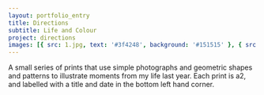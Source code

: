 ```yaml
---
layout: portfolio_entry
title: Directions
subtitle: Life and Colour
project: directions
images: [{ src: 1.jpg, text: '#3f4248', background: '#151515' }, { src: 2.jpg, text: '#3f4248', background: '#151515' }, { src: 3.jpg, text: '#3f4248', background: '#151515' }, { src: 5.jpg, text: '#a9b9c5', background: '#e1e4e4' }]
---
```

A small series of prints that use simple photographs and geometric shapes and patterns to illustrate moments from my life last year. Each print is a2, and labelled with a title and date in the bottom left hand corner.